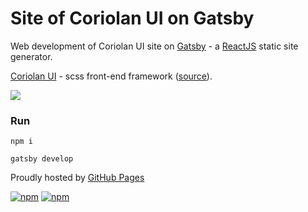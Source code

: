 # Site of Coriolan UI on Gatsby

Web development of Coriolan UI site on [Gatsby](https://github.com/gatsbyjs/gatsby) - a [ReactJS](https://facebook.github.io/react/) static site generator.

[Coriolan UI](http://coriolan-ui.github.io) - scss front-end framework ([source](https://github.com/coriolan-ui/coriolan-ui)).

![](https://coriolan-ui.github.io/coriolan-ui-jekyll/assets/img/coriolan-ui-logo.svg)

### Run

`npm i`

`gatsby develop`

Proudly hosted by [GitHub Pages](https://pages.github.com)

[![npm](https://img.shields.io/npm/v/coriolan-ui.svg)](https://www.npmjs.com/package/coriolan-ui) [![npm](https://img.shields.io/npm/dt/coriolan-ui.svg)](https://www.npmjs.com/package/coriolan-ui)
